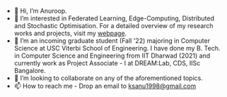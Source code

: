 - 👋 Hi, I’m Anuroop.
- 👀 I’m interested in Federated Learning, Edge-Computing, Distributed and Stochastic Optimisation. For a detailed overview of my research works and projects, visit my [webpage](https://ksanu1998.github.io).
- 🌱 I’m an incoming graduate student (Fall '22) majoring in Computer Science at USC Viterbi School of Engineering. I have done my B. Tech. in Computer Science and Engineering from IIT Dharwad (2021) and currently work as Project Associate - I at DREAM:Lab, CDS, IISc Bangalore.
- 💞️ I’m looking to collaborate on any of the aforementioned topics.
- 📫 How to reach me - Drop an email to ksanu1998@gmail.com

<!---
ksanu1998/ksanu1998 is a ✨ special ✨ repository because its `README.md` (this file) appears on your GitHub profile.
You can click the Preview link to take a look at your changes.
--->

